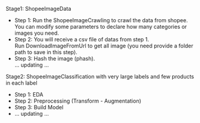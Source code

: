 Stage1: ShopeeImageData
- Step 1: Run the ShopeeImageCrawling to  crawl the data from shopee. \
You can modify some parameters to declare how many categories or images you need. 
- Step 2: You will receive a csv file of datas from step 1. \
Run DownloadImageFromUrl to get all image (you need provide a folder path to save in this step).
- Step 3: Hash the image (phash). \
... updating ...

Stage2: ShopeeImageClassification with very large labels and few products in each label
- Step 1: EDA
- Step 2: Preprocessing (Transform - Augmentation)
- Step 3: Build Model
- ... updating ...

